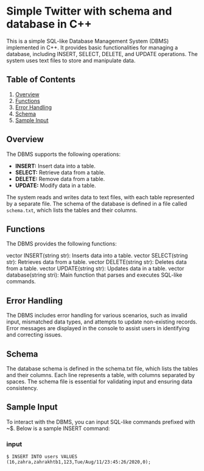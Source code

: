 # Simple Twitter with schema and database in C++

This is a simple SQL-like Database Management System (DBMS) implemented in C++. It provides basic functionalities for managing a database, including INSERT, SELECT, DELETE, and UPDATE operations. The system uses text files to store and manipulate data.

## Table of Contents
1. [Overview](#overview)
2. [Functions](#functions)
3. [Error Handling](#error-handling)
4. [Schema](#schema)
5. [Sample Input](#sample-input)

## Overview<a name="overview"></a>

The DBMS supports the following operations:
- **INSERT:** Insert data into a table.
- **SELECT:** Retrieve data from a table.
- **DELETE:** Remove data from a table.
- **UPDATE:** Modify data in a table.

The system reads and writes data to text files, with each table represented by a separate file. The schema of the database is defined in a file called `schema.txt`, which lists the tables and their columns.

## Functions<a name="functions"></a>
The DBMS provides the following functions:

vector<string> INSERT(string str): Inserts data into a table.
vector<string> SELECT(string str): Retrieves data from a table.
vector<string> DELETE(string str): Deletes data from a table.
vector<string> UPDATE(string str): Updates data in a table.
vector<string> database(string stri): Main function that parses and executes SQL-like commands.

## Error Handling<a name="error-handling"></a>
The DBMS includes error handling for various scenarios, such as invalid input, mismatched data types, and attempts to update non-existing records. Error messages are displayed in the console to assist users in identifying and correcting issues.

## Schema<a name="schema"></a>
The database schema is defined in the schema.txt file, which lists the tables and their columns. Each line represents a table, with columns separated by spaces. The schema file is essential for validating input and ensuring data consistency.

## Sample Input<a name="sample-input"></a>
To interact with the DBMS, you can input SQL-like commands prefixed with ~$. Below is a sample INSERT command:
### input
```
$ INSERT INTO users VALUES (16,zahra,zahrakhtb1,123,Tue/Aug/11/23:45:26/2020,0);
```
